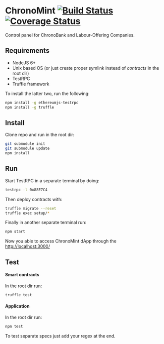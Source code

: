 # ChronoMint [![Build Status](https://travis-ci.org/ChronoBank/ChronoMint.svg?branch=master)](https://travis-ci.org/ChronoBank/ChronoMint) [![Coverage Status](https://coveralls.io/repos/github/ChronoBank/ChronoMint/badge.svg?branch=votes)](https://coveralls.io/github/ChronoBank/ChronoMint)
Control panel for ChronoBank and Labour-Offering Companies.

## Requirements
* NodeJS 6+
* Unix based OS (or just create proper symlink instead of *contracts* in the root dir)
* TestRPC
* Truffle framework

To install the latter two, run the following:
```bash
npm install -g ethereumjs-testrpc
npm install -g truffle
```

## Install
Clone repo and run in the root dir:
```bash
git submodule init
git submodule update
npm install
```

## Run
Start TestRPC in a separate terminal by doing:
```bash
testrpc -l 0x88E7C4
```

Then deploy contracts with:
```bash
truffle migrate --reset
truffle exec setup/*
```

Finally in another separate terminal run:
```bash
npm start
```

Now you able to access ChronoMint dApp through the [http://localhost:3000/](http://localhost:3000/)

## Test
#### Smart contracts
In the root dir run:
```bash
truffle test
```

#### Application
In the root dir run:
```bash
npm test
```
To test separate specs just add your regex at the end.